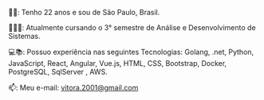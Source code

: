 👦🏽: Tenho 22 anos e sou de São Paulo, Brasil.

👨🏽‍🎓: Atualmente cursando o 3° semestre de Análise e Desenvolvimento de Sistemas.

💻📚: Possuo experiência nas seguintes Tecnologias: Golang, .net, Python, JavaScript, React, Angular, Vue.js, HTML, CSS, Bootstrap, Docker, PostgreSQL, SqlServer , AWS.

📫: Meu e-mail: vitora.2001@gmail.com
